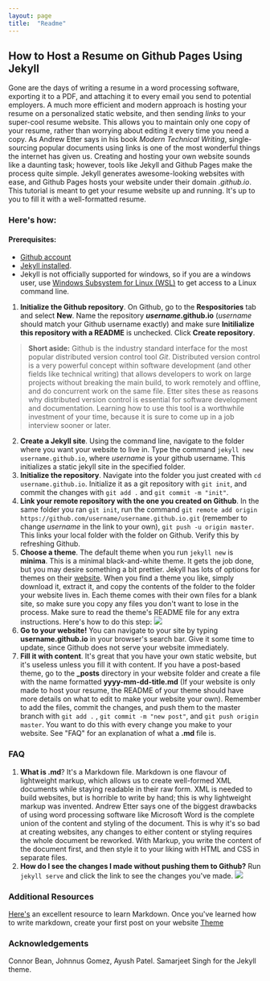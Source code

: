 ```yaml
---
layout: page
title:  "Readme"
---
```


## How to Host a Resume on Github Pages Using Jekyll  
Gone are the days of writing a resume in a word processing software, exporting it to a PDF, and attaching it to every email you send to potential employers. A much more efficient and modern approach is hosting your resume on a personalized static website, and then sending _links_ to your super-cool resume website. This allows you to maintain only one copy of your resume, rather than worrying about editing it every time you need a copy. As Andrew Etter says in his book _Modern Technical Writing_, single-sourcing popular documents using links is one of the most wonderful things the internet has given us. Creating and hosting your own website sounds like a daunting task; however, tools like Jekyll and Github Pages make the process quite simple. Jekyll generates awesome-looking websites with ease, and Github Pages hosts your website under their domain _.github.io_. This tutorial is meant to get your resume website up and running. It's up to you to fill it with a well-formatted resume. 

### Here's how:

#### Prerequisites:
- [Github account](https://github.com/login)
- [Jekyll installed](https://jekyllrb.com/docs/installation/).
- Jekyll is not officially supported for windows, so if you are a windows user, use [Windows Subsystem for Linux (WSL)](https://docs.microsoft.com/en-us/windows/wsl/install-win10) to get access to a Linux command line.  

1. **Initialize the Github repository**. On Github, go to the **Respositories** tab and select **New**. Name the repository **_username_.github.io** (_username_ should match your Github username exactly) and make sure **Initilialize this  repository with a README** is unchecked. Click **Create repository**. 
> **Short aside:** Github is the industry standard interface for the most popular distributed version control tool _Git_. Distributed version control is a very powerful concept within software development (and other fields like technical writing) that allows developers to work on large projects without breaking the main build, to work remotely and offline, and do concurrent work on the same file. Etter sites these as reasons why distributed version control is essential for software development and documentation. Learning how to use this tool is a worthwhile investment of your time, because it is sure to come up in a job interview sooner or later.   
2. **Create a Jekyll site**. Using the command line, navigate to the folder where you want your website to live in. Type the command ``jekyll new username.github.io``, where _username_ is your github username. This initializes a static jekyll site in the specified folder.
3. **Initialize the repository**. Navigate into the folder you just created with ``cd username.github.io``. Initialize it as a git repository with ``git init``, and commit the changes with ``git add .`` and ``git commit -m "init"``.
4. **Link your remote repository with the one you created on Github**. In the same folder you ran ``git init``, run the command ``git remote add origin https://github.com/username/username.github.io.git`` (remember to change _username_ in the link to your own), ``git push -u origin master``. This links your local folder with the folder on Github. Verify this by refreshing Github. 
5. **Choose a theme**. The default theme when you run ``jekyll new`` is **minima**. This is a minimal black-and-white theme. It gets the job done, but you may desire something a bit prettier. Jekyll has lots of options for themes on their [website](https://jekyllrb.com/docs/themes/). When you find a theme you like, simply download it, extract it, and copy the contents of the folder to the folder your website lives in. Each theme comes with their own files for a blank site, so make sure you copy any files you don't want to lose in the process. Make sure to read the theme's README file for any extra instructions. Here's how to do this step: ![](theme.gif)
6. **Go to your website!** You can navigate to your site by typing **username.github.io** in your browser's search bar. Give it some time to update, since Github does not serve your website immediately.  
7. **Fill it with content**. It's great that you have your own static website, but it's useless unless you fill it with content. If you have a post-based theme, go to the **_posts** directory in your website folder and create a file with the name formatted **yyyy-mm-dd-title.md** (If your website is only made to host your resume, the README of your theme should have more details on what to edit to make your website your own). Remember to add the files, commit the changes, and push them to the master branch with ``git add .`` , ``git commit -m "new post"``, and ``git push origin master``. You want to do this with every change you make to your website. See "FAQ" for an explanation of what a **.md** file is. 

### FAQ
1. **What is .md**? It's a Markdown file. Markdown is one flavour of lightweight markup, which allows us to create well-formed XML documents while staying readable in their raw form. XML is needed to build websites, but is horrible to write by hand; this is why lightweight markup was invented. Andrew Etter says one of the biggest drawbacks of using word processing software like Microsoft Word is the complete union of the content and styling of the document. This is why it's so bad at creating websites, any changes to either content or styling requires the whole document be reworked. With Markup, you write the content of the document first, and then style it to your liking with HTML and CSS in separate files.  
2. **How do I see the changes I made without pushing them to Github?** Run ``jekyll serve`` and click the link to see the changes you've made. ![](/assets/tutorial.gif)  

### Additional Resources
[Here's](https://www.markdowntutorial.com/) an excellent resource to learn Markdown. Once you've learned how to write markdown, create your first post on your website
[Theme](https://github.com/samarsault/texture)  
### Acknowledgements
Connor Bean, Johnnus Gomez, Ayush Patel. Samarjeet Singh for the Jekyll theme. 


